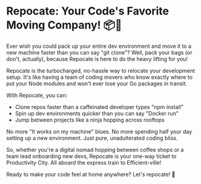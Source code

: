 # Repocate: Your Code's Favorite Moving Company! 📦🚚

Ever wish you could pack up your entire dev environment and move it to a new machine faster than you can say "git clone"? Well, pack your bags (or don't, actually), because Repocate is here to do the heavy lifting for you!

Repocate is the turbocharged, no-hassle way to relocate your development setup. It's like having a team of coding movers who know exactly where to put your Node modules and won't ever lose your Go packages in transit.

With Repocate, you can:
- Clone repos faster than a caffeinated developer types "npm install"
- Spin up dev environments quicker than you can say "Docker run"
- Jump between projects like a ninja hopping across rooftops

No more "It works on my machine" blues. No more spending half your day setting up a new environment. Just pure, unadulterated coding bliss.

So, whether you're a digital nomad hopping between coffee shops or a team lead onboarding new devs, Repocate is your one-way ticket to Productivity City. All aboard the express train to Efficient-ville!

Ready to make your code feel at home anywhere? Let's repocate! 🚀